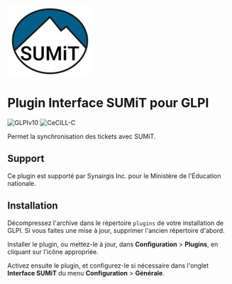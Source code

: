 ![logo sumit](interfacesumit.jpg)

# Plugin Interface SUMiT pour GLPI

![GLPIv10](https://img.shields.io/badge/GLPI-v10.0-blue)
![CeCILL-C](https://img.shields.io/badge/Licence-CeCILL--C-purple)


Permet la synchronisation des tickets avec SUMiT.

## Support

Ce plugin est supporté par Synairgis Inc. pour le Ministère de l'Éducation nationale.

## Installation

Décompressez l'archive dans le répertoire `plugins` de votre installation de GLPI. Si vous faites une mise à jour, supprimer l'ancien répertoire d'abord.

Installer le plugin, ou mettez-le à jour, dans **Configuration** > **Plugins**, en cliquant sur l'icône appropriée.

Activez ensuite le plugin, et configurez-le si nécessaire dans l'onglet **Interface SUMiT** du menu **Configuration** > **Générale**.
